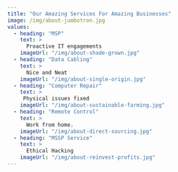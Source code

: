 ```yaml
---
title: "Our Amazing Services For Amazing Businesses"
image: /img/about-jumbotron.jpg
values:
  - heading: "MSP"
    text: >
      Proactive IT engagements
    imageUrl: "/img/about-shade-grown.jpg"
  - heading: "Data Cabling"
    text: >
      Nice and Neat
    imageUrl: "/img/about-single-origin.jpg"
  - heading: "Computer Repair"
    text: >
     Physical issues fixed
    imageUrl: "/img/about-sustainable-farming.jpg"
  - heading: "Remote Control"
    text: >
      Work from home.
    imageUrl: "/img/about-direct-sourcing.jpg"
  - heading: "MSSP Service"
    text: >
      Ethical Hacking
    imageUrl: "/img/about-reinvest-profits.jpg"
---
```


